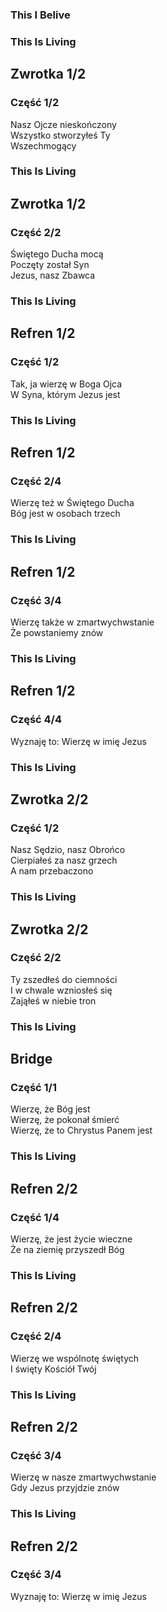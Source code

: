 <section data-menu-title="This I Belive">
    <aside class="notes">
        <h1>This I Belive</h1>
    </aside>
</section>
<section data-menu-title="Nasz Ojcze nieskończony">
    <aside class="notes">
        <h1>This Is Living</h1>
        <h2>Zwrotka 1/2</h2>
        <h3>Część 1/2</h3>
    </aside>
    Nasz Ojcze nieskończony<br>Wszystko stworzyłeś Ty<br>Wszechmogący
</section>
<section data-menu-title="Świętego Ducha mocą">
    <aside class="notes">
        <h1>This Is Living</h1>
        <h2>Zwrotka 1/2</h2>
        <h3>Część 2/2</h3>
    </aside>
    Świętego Ducha mocą<br>Poczęty został Syn<br>Jezus, nasz Zbawca
</section>
<section data-menu-title="Tak, ja wierzę w Boga Ojca">
    <aside class="notes">
        <h1>This Is Living</h1>
        <h2>Refren 1/2</h2>
        <h3>Część 1/2</h3>
    </aside>
    Tak, ja wierzę w Boga Ojca<br>W Syna, którym Jezus jest
</section>
<section data-menu-title="Wierzę też w Świętego Ducha Bóg jest w osobach trzech">
    <aside class="notes">
        <h1>This Is Living</h1>
        <h2>Refren 1/2</h2>
        <h3>Część 2/4</h3>
    </aside>
    Wierzę też w Świętego Ducha<br>Bóg jest w osobach trzech
</section>
<section data-menu-title="Wierzę także w zmartwychwstanie">
    <aside class="notes">
        <h1>This Is Living</h1>
        <h2>Refren 1/2</h2>
        <h3>Część 3/4</h3>
    </aside>
    Wierzę także w zmartwychwstanie<br>Że powstaniemy znów
</section>
<section data-menu-title="Wyznaję to: Wierzę w imię Jezus">
    <aside class="notes">
        <h1>This Is Living</h1>
        <h2>Refren 1/2</h2>
        <h3>Część 4/4</h3>
    </aside>
    Wyznaję to: Wierzę w imię Jezus
</section>
<section data-menu-title="Nasz Sędzio, nasz Obrońco">
    <aside class="notes">
        <h1>This Is Living</h1>
        <h2>Zwrotka 2/2</h2>
        <h3>Część 1/2</h3>
    </aside>
    Nasz Sędzio, nasz Obrońco<br>Cierpiałeś za nasz grzech<br>A nam przebaczono
</section>
<section data-menu-title="Ty zszedłeś do ciemności">
    <aside class="notes">
        <h1>This Is Living</h1>
        <h2>Zwrotka 2/2</h2>
        <h3>Część 2/2</h3>
    </aside>
    Ty zszedłeś do ciemności<br>I w chwale wzniosłeś się<br>Zająłeś w niebie tron
</section>
<section data-menu-title="Wierzę, że Bóg jest">
    <aside class="notes">
        <h1>This Is Living</h1>
        <h2>Bridge</h2>
        <h3>Część 1/1</h3>
    </aside>
    Wierzę, że Bóg jest<br>Wierzę, że pokonał śmierć<br>Wierzę, że to Chrystus Panem jest
</section>
<section data-menu-title="Wierzę, że jest życie wieczne">
    <aside class="notes">
        <h1>This Is Living</h1>
        <h2>Refren 2/2</h2>
        <h3>Część 1/4</h3>
    </aside>
    Wierzę, że jest życie wieczne<br>Że na ziemię przyszedł Bóg
</section>
<section data-menu-title="Wierzę we wspólnotę świętych">
    <aside class="notes">
        <h1>This Is Living</h1>
        <h2>Refren 2/2</h2>
        <h3>Część 2/4</h3>
    </aside>
    Wierzę we wspólnotę świętych<br>I święty Kościół Twój
</section>
<section data-menu-title="Wierzę w nasze zmartwychwstanie">
    <aside class="notes">
        <h1>This Is Living</h1>
        <h2>Refren 2/2</h2>
        <h3>Część 3/4</h3>
    </aside>
    Wierzę w nasze zmartwychwstanie<br>Gdy Jezus przyjdzie znów
</section>
<section data-menu-title="Wyznaję to: Wierzę w imię Jezus">
    <aside class="notes">
        <h1>This Is Living</h1>
        <h2>Refren 2/2</h2>
        <h3>Część 3/4</h3>
    </aside>
    Wyznaję to: Wierzę w imię Jezus
</section>